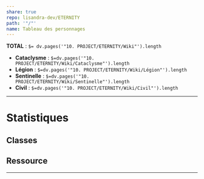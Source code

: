 ```yaml
---
share: true
repo: lisandra-dev/ETERNITY
path: '"/"'
name: Tableau des personnages
---
```

**TOTAL** : `$= dv.pages('"10. PROJECT/ETERNITY/Wiki"').length`
- **Cataclysme** : `$=dv.pages('"10. PROJECT/ETERNITY/Wiki/Cataclysme"').length`
- **Légion** : `$=dv.pages('"10. PROJECT/ETERNITY/Wiki/Légion"').length`
- **Sentinelle** : `$=dv.pages('"10. PROJECT/ETERNITY/Wiki/Sentinelle"').length`
- **Civil** : `$=dv.pages('"10. PROJECT/ETERNITY/Wiki/Civil"').length`


---
# Statistiques
## Classes


## Ressource



---
